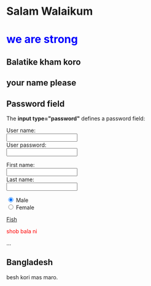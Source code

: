 # Salam Walaikum
<html>
<body>
  
<h1 style="color:blue;">we are strong</h1>
<h2>Balatike kham koro</h2>
<h2>your name please 
<h2>Password field</h2>
<p>The <strong>input type="password"</strong> defines a password field:</p>

<form action="">
User name:<br>
<input type="text" name="userid">
<br>
User password:<br>
<input type="password" name="psw">
</form>


<form>
  First name:<br>
  <input type="text" name="firstname"><br>
  Last name:<br>
  <input type="text" name="lastname">
</form>


<form action="/action_page.php">
  <input type="radio" name="gender" value="male" checked> Male<br>
  <input type="radio" name="gender" value="female"> Female<br>
 
</form> 

<a href="https://www.shutterstock.com/search/bangladesh+fish">Fish</a>

<p style="color:red;">shob bala ni </p>
<html lang="bn">
...
</html>

<div class="cities">
  <h2>Bangladesh</h2>
  <p>besh kori mas maro.</p>
</div>



